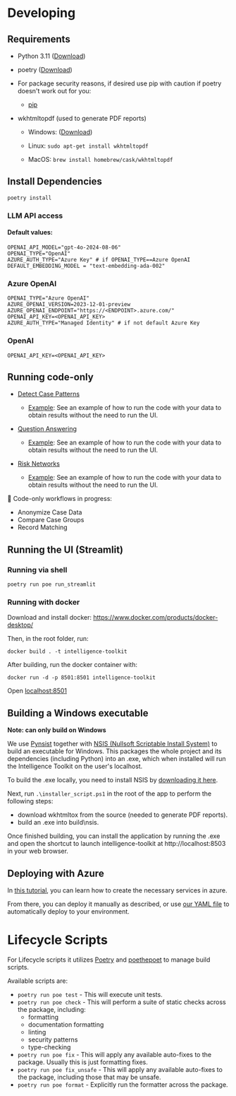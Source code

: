 # Developing 

## Requirements

- Python 3.11 ([Download](https://www.python.org/downloads/))
- poetry ([Download](https://python-poetry.org/docs/#installing-with-the-official-installer))
- For package security reasons, if desired use pip with caution if poetry doesn't work out for you:
    - [pip](./PIP.md)
- wkhtmltopdf (used to generate PDF reports)

    - Windows: ([Download](https://wkhtmltopdf.org/downloads.html))

    - Linux:  `sudo apt-get install wkhtmltopdf`

    - MacOS: `brew install homebrew/cask/wkhtmltopdf`


## Install Dependencies

`poetry install`

### LLM API access

#### Default values: 
```
OPENAI_API_MODEL="gpt-4o-2024-08-06"
OPENAI_TYPE="OpenAI"
AZURE_AUTH_TYPE="Azure Key" # if OPENAI_TYPE==Azure OpenAI
DEFAULT_EMBEDDING_MODEL = "text-embedding-ada-002"
```

### Azure OpenAI
```
OPENAI_TYPE="Azure OpenAI"
AZURE_OPENAI_VERSION=2023-12-01-preview
AZURE_OPENAI_ENDPOINT="https://<ENDPOINT>.azure.com/"
OPENAI_API_KEY=<OPENAI_API_KEY>
AZURE_AUTH_TYPE="Managed Identity" # if not default Azure Key
```

### OpenAI
```
OPENAI_API_KEY=<OPENAI_API_KEY>
```

## Running code-only 
- [Detect Case Patterns](./toolkit/detect_case_patterns/README.md)

    - [Example](./examples/detect_case_patterns.ipynb): See an example of how to run the code with your data to obtain results without the need to run the UI.

- [Question Answering](./toolkit/question_answering/README.md)

    - [Example](./examples/question_answering.ipynb): See an example of how to run the code with your data to obtain results without the need to run the UI.

- [Risk Networks](./toolkit/risk_networks/README.md)

    - [Example](./examples/risk_networks/main.ipynb): See an example of how to run the code with your data to obtain results without the need to run the UI.

:construction: Code-only workflows in progress: 

- Anonymize Case Data
- Compare Case Groups
- Record Matching

## Running the UI (Streamlit) 

### Running via shell

`poetry run poe run_streamlit`


### Running with docker

Download and install docker: https://www.docker.com/products/docker-desktop/

Then, in the root folder, run:

`docker build . -t intelligence-toolkit`

After building, run the docker container with:

`docker run -d -p 8501:8501 intelligence-toolkit`

Open [localhost:8501](http://localhost:8501)

## Building a Windows executable

**Note: can only build on Windows**

We use [Pynsist](https://pynsist.readthedocs.io/en/latest/) together with [NSIS (Nullsoft Scriptable Install System)](https://nsis.sourceforge.io/) to build an executable for Windows. This packages the whole project and its dependencies (including Python) into an .exe, which when installed will run the Intelligence Toolkit on the user's localhost.

To build the .exe locally, you need to install NSIS by [downloading it here](https://nsis.sourceforge.io/Main_Page).

Next, run `.\installer_script.ps1` in the root of the app to perform the following steps:
- download wkhtmltox from the source (needed to generate PDF reports). 
- build an .exe into build\nsis.

Once finished building, you can install the application by running the .exe and open the shortcut to launch intelligence-toolkit at http://localhost:8503 in your web browser.

## Deploying with Azure

In [this tutorial](https://dev.to/keneojiteli/deploy-a-docker-app-to-app-services-on-azure-5d3h), you can learn how to create the necessary services in azure.

From there, you can deploy it manually as described, or use [our YAML file](/.vsts-ci.yml) to automatically deploy to your environment. 

# Lifecycle Scripts

For Lifecycle scripts it utilizes [Poetry](https://python-poetry.org/docs#installation) and [poethepoet](https://pypi.org/project/poethepoet/) to manage build scripts.


Available scripts are:

- `poetry run poe test` - This will execute unit tests.
- `poetry run poe check` - This will perform a suite of static checks across the package, including:
  - formatting
  - documentation formatting
  - linting
  - security patterns
  - type-checking
- `poetry run poe fix` - This will apply any available auto-fixes to the package. Usually this is just formatting fixes.
- `poetry run poe fix_unsafe` - This will apply any available auto-fixes to the package, including those that may be unsafe.
- `poetry run poe format` - Explicitly run the formatter across the package.

